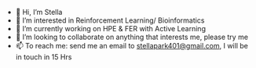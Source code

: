- 👋 Hi, I’m Stella
- 👀 I’m interested in Reinforcement Learning/ Bioinformatics
- 🌱 I’m currently working on HPE & FER with Active Learning
- 💞️ I’m looking to collaborate on anything that interests me, please try me
- 📫 To reach me: send me an email to stellapark401@gmail.com, I will be in touch in 15 Hrs

<!---
estela-park/estela-park is a ✨ special ✨ repository because its `README.md` (this file) appears on your GitHub profile.
You can click the Preview link to take a look at your changes.
--->
